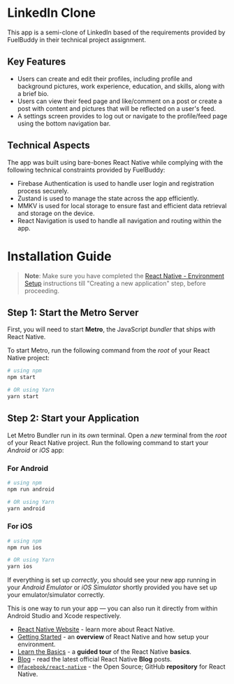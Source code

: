 # LinkedIn Clone

This app is a semi-clone of LinkedIn based of the requirements provided by FuelBuddy in their technical project assignment.

## Key Features

- Users can create and edit their profiles, including profile and background pictures, work experience, education, and skills, along with a brief bio.
- Users can view their feed page and like/comment on a post or create a post with content and pictures that will be reflected on a user's feed.
- A settings screen provides to log out or navigate to the profile/feed page using the bottom navigation bar.

## Technical Aspects

The app was built using bare-bones React Native while complying with the following technical constraints provided by FuelBuddy:

- Firebase Authentication is used to handle user login and registration process securely.
- Zustand is used to manage the state across the app efficiently.
- MMKV is used for local storage to ensure fast and efficient data retrieval and storage on the device.
- React Navigation is used to handle all navigation and routing within the app.

# Installation Guide

>**Note**: Make sure you have completed the [React Native - Environment Setup](https://reactnative.dev/docs/environment-setup) instructions till "Creating a new application" step, before proceeding.

## Step 1: Start the Metro Server

First, you will need to start **Metro**, the JavaScript _bundler_ that ships _with_ React Native.

To start Metro, run the following command from the _root_ of your React Native project:

```bash
# using npm
npm start

# OR using Yarn
yarn start
```

## Step 2: Start your Application

Let Metro Bundler run in its _own_ terminal. Open a _new_ terminal from the _root_ of your React Native project. Run the following command to start your _Android_ or _iOS_ app:

### For Android

```bash
# using npm
npm run android

# OR using Yarn
yarn android
```

### For iOS

```bash
# using npm
npm run ios

# OR using Yarn
yarn ios
```

If everything is set up _correctly_, you should see your new app running in your _Android Emulator_ or _iOS Simulator_ shortly provided you have set up your emulator/simulator correctly.

This is one way to run your app — you can also run it directly from within Android Studio and Xcode respectively.

- [React Native Website](https://reactnative.dev) - learn more about React Native.
- [Getting Started](https://reactnative.dev/docs/environment-setup) - an **overview** of React Native and how setup your environment.
- [Learn the Basics](https://reactnative.dev/docs/getting-started) - a **guided tour** of the React Native **basics**.
- [Blog](https://reactnative.dev/blog) - read the latest official React Native **Blog** posts.
- [`@facebook/react-native`](https://github.com/facebook/react-native) - the Open Source; GitHub **repository** for React Native.
